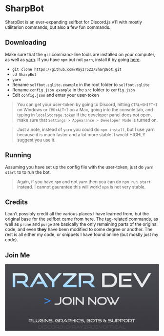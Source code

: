 # SharpBot
SharpBot is an ever-expanding selfbot for Discord.js v11 with mostly utilitarion commands, but also a few fun commands.

## Downloading
Make sure that the `git` command-line tools are installed on your computer, as well as [yarn](https://github.com/yarnpkg/yarn). If you have `npm` but not `yarn`, install it by going [here](https://yarnpkg.com/en/docs/install).

- `git clone https://github.com/Rayzr522/SharpBot.git`
- `cd SharpBot`
- `yarn`
- Rename `selfbot.sqlite.example` in the root folder to `selfbot.sqlite`
- Rename `config.json.example` in the `src` folder to `config.json`
- Edit `config.json` and enter your user-token

> You can get your user-token by going to Discord, hitting `CTRL+SHIFT+I` on Windows or `CMD+ALT+I` on a Mac, going into the console tab, and typing in `localStorage.token`
> If the developer panel does not open, make sure that `Settings > Appearance > Developer Mode` is turned on. 

> Just a note, instead of `yarn` you could do `npm install`, but I use yarn because it is much faster and a lot more stable. I would HIGHLY suggest you use it.

## Running
Assuming you have set up the config file with the user-token, just do `yarn start` to to run the bot.

> Again, if you have `npm` and not `yarn` then you can do `npm run start` instead. I cannot gaurantee this will work! `npm` is not very stable.

## Credits
I can't possibly credit all the various places I have learned from, but the original base for the selfbot came from [here](https://github.com/eslachance/djs-selfbot-v9). The tag-related commands, as well as `prune` and `purge` are basically the only remaining parts of the original code, and even **they** have been modified to some degree or another. The rest is all either my code, or snippets I have found online (but mostly just my code).

## Join Me
[![Discord Badge](https://github.com/Rayzr522/ProjectResources/raw/master/RayzrDev/badge-small.png)](https://discord.io/rayzrdevofficial)